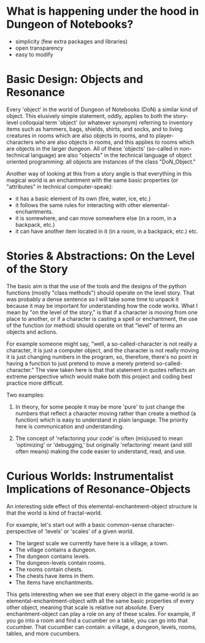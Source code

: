 # What is happening under the hood in Dungeon of Notebooks?

- simplicity (few extra packages and libraries)
- open transparency
- easy to modify


# Basic Design: Objects and Resonance

Every 'object' in the world of Dungeon of Notebooks (DoN) a similar kind of object. This elusively simple statement, oddly, applies to both the story-level colloquial term 'object' (or whatever synonym) referring to inventory items such as hammers, bags, shields, shirts, and socks, and to living creatures in rooms which are also objects in rooms, and to player-characters who are also objects in rooms, and this applies to rooms which are objects in the larger dungeon. All of these 'objects' (so-called in non-technical language) are also "objects" in the technical language of object oriented programming: all objects are instances of the class "DoN_Object." 

Another way of looking at this from a story angle is that everything in this magical world is an enchantment with the same basic properties (or "attributes" in technical computer-speak):
- it has a basic element of its own (fire, water, ice, etc.)
- it follows the same rules for interacting with other elemental-enchantments.
- it is somewhere, and can move somewhere else (in a room, in a backpack, etc.)
- it can have another item located in it (in a room, in a backpack, etc.)
etc.


# Stories & Abstractions: On the Level of the Story

The basic aim is that the use of the tools and the designs of the python functions (mostly "class methods") should operate on the level story. That was probably a dense sentence so I will take some time to unpack it because it may be important for understanding how the code works. What I mean by "on the level of the story," is that if a character is moving from one place to another, or if a character is casting a  spell or enchantment, the use of the function (or method) should operate on that "level" of terms an objects and actions. 

For example someone might say, "well, a so-called-character is not really a character, it is just a computer object, and the character is not really moving it is just changing numbers in the program, so, therefore, there's no point in having a function to just pretend to move a merely pretend so-called-character." The view taken here is that that statement in quotes reflects an extreme perspective which would make both this project and coding best practice more difficult. 


Two examples: 
1. In theory, for some people it may be more 'pure' to just change the numbers that reflect a character moving rather than create a method (a function) which is easy to understand in plain language. The priority here is communication and understanding.

2. The concept of 'refactoring your code' is often (mis)used to mean 'optimizing' or 'debugging,' but originally 'refactoring' meant (and still often means) making the code easier to understand, read, and use. 


# Curious Worlds: Instrumentalist Implications of Resonance-Objects

An interesting side effect of this elemental-enchantment-object structure is that the world is kind of fractal-world. 

For example, let's start out with a basic common-sense character-perspective of 'levels' or 'scales' of a given world. 

- The largest scale we currently have here is a village, a town.
- The village contains a dungeon. 
- The dungeon contains levels.
- The dungeon-levels contain rooms.
- The rooms contain chests.
- The chests have items in them.
- The items have enchantments. 

This gets interesting when we see that every object in the game-world is an elemental-enchantment-object with all the same basic properties of every other object, meaning that scale is relative not absolute. Every enchantment-object can play a role on any of these scales. For example, if you go into a room and find a cucumber on a table, you can go into that cucumber. That cucumber can contain: a village, a dungeon, levels, rooms, tables, and more cucumbers. 

